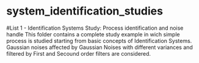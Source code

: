 # system_identification_studies

#List 1 - Identification Systems Study: Process identification and noise handle
This folder contains a complete study example in wich simple process is studied
starting from basic concepts of Identification Systems. Gaussian noises affected
by Gaussian Noises with different variances and filtered by First and Secound order
filters are considered.
